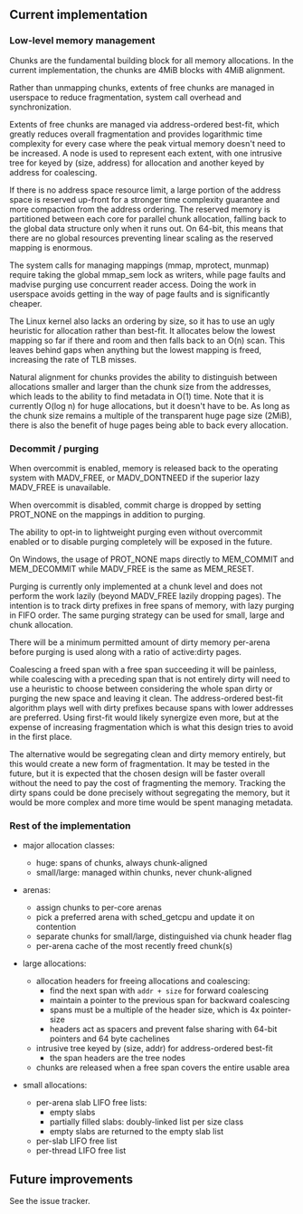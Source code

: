 ## Current implementation

### Low-level memory management

Chunks are the fundamental building block for all memory allocations. In the
current implementation, the chunks are 4MiB blocks with 4MiB alignment.

Rather than unmapping chunks, extents of free chunks are managed in userspace
to reduce fragmentation, system call overhead and synchronization.

Extents of free chunks are managed via address-ordered best-fit, which greatly
reduces overall fragmentation and provides logarithmic time complexity for
every case where the peak virtual memory doesn't need to be increased. A node
is used to represent each extent, with one intrusive tree for keyed by (size,
address) for allocation and another keyed by address for coalescing.

If there is no address space resource limit, a large portion of the address
space is reserved up-front for a stronger time complexity guarantee and more
compaction from the address ordering. The reserved memory is partitioned
between each core for parallel chunk allocation, falling back to the global
data structure only when it runs out. On 64-bit, this means that there are no
global resources preventing linear scaling as the reserved mapping is enormous.

The system calls for managing mappings (mmap, mprotect, munmap) require taking
the global mmap_sem lock as writers, while page faults and madvise purging use
concurrent reader access. Doing the work in userspace avoids getting in the way
of page faults and is significantly cheaper.

The Linux kernel also lacks an ordering by size, so it has to use an ugly
heuristic for allocation rather than best-fit. It allocates below the lowest
mapping so far if there and room and then falls back to an O(n) scan. This
leaves behind gaps when anything but the lowest mapping is freed, increasing
the rate of TLB misses.

Natural alignment for chunks provides the ability to distinguish between
allocations smaller and larger than the chunk size from the addresses, which
leads to the ability to find metadata in O(1) time. Note that it is currently
O(log n) for huge allocations, but it doesn't have to be. As long as the chunk
size remains a multiple of the transparent huge page size (2MiB), there is also
the benefit of huge pages being able to back every allocation.

### Decommit / purging

When overcommit is enabled, memory is released back to the operating system
with MADV_FREE, or MADV_DONTNEED if the superior lazy MADV_FREE is unavailable.

When overcommit is disabled, commit charge is dropped by setting PROT_NONE on
the mappings in addition to purging.

The ability to opt-in to lightweight purging even without overcommit enabled or
to disable purging completely will be exposed in the future.

On Windows, the usage of PROT_NONE maps directly to MEM_COMMIT and MEM_DECOMMIT
while MADV_FREE is the same as MEM_RESET.

Purging is currently only implemented at a chunk level and does not perform the
work lazily (beyond MADV_FREE lazily dropping pages). The intention is to track
dirty prefixes in free spans of memory, with lazy purging in FIFO order. The
same purging strategy can be used for small, large and chunk allocation.

There will be a minimum permitted amount of dirty memory per-arena before
purging is used along with a ratio of active:dirty pages.

Coalescing a freed span with a free span succeeding it will be painless, while
coalescing with a preceding span that is not entirely dirty will need to use a
heuristic to choose between considering the whole span dirty or purging the new
space and leaving it clean. The address-ordered best-fit algorithm plays well
with dirty prefixes because spans with lower addresses are preferred. Using
first-fit would likely synergize even more, but at the expense of increasing
fragmentation which is what this design tries to avoid in the first place.

The alternative would be segregating clean and dirty memory entirely, but this
would create a new form of fragmentation. It may be tested in the future, but
it is expected that the chosen design will be faster overall without the need
to pay the cost of fragmenting the memory. Tracking the dirty spans could be
done precisely without segregating the memory, but it would be more complex and
more time would be spent managing metadata.

### Rest of the implementation

- major allocation classes:
    - huge: spans of chunks, always chunk-aligned
    - small/large: managed within chunks, never chunk-aligned

- arenas:
    - assign chunks to per-core arenas
    - pick a preferred arena with sched_getcpu and update it on contention
    - separate chunks for small/large, distinguished via chunk header flag
    - per-arena cache of the most recently freed chunk(s)

- large allocations:
    - allocation headers for freeing allocations and coalescing:
        - find the next span with `addr + size` for forward coalescing
        - maintain a pointer to the previous span for backward coalescing
        - spans must be a multiple of the header size, which is 4x pointer-size
        - headers act as spacers and prevent false sharing with 64-bit pointers
          and 64 byte cachelines
    - intrusive tree keyed by (size, addr) for address-ordered best-fit
        - the span headers are the tree nodes
    - chunks are released when a free span covers the entire usable area

- small allocations:
    - per-arena slab LIFO free lists:
        - empty slabs
        - partially filled slabs: doubly-linked list per size class
        - empty slabs are returned to the empty slab list
    - per-slab LIFO free list
    - per-thread LIFO free list

## Future improvements

See the issue tracker.
